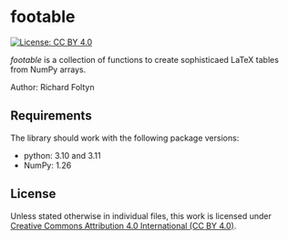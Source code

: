 
# footable
[![License: CC BY 4.0](https://img.shields.io/badge/License-CC%20BY%204.0-lightgrey.svg)](https://creativecommons.org/licenses/by/4.0/)

_footable_ is a collection of functions to create sophisticaed LaTeX tables from
NumPy arrays.

Author: Richard Foltyn

## Requirements

The library should work with the following package versions:

- python: 3.10 and 3.11
- NumPy: 1.26

## License

Unless stated otherwise in individual files, this work is licensed under
[Creative Commons Attribution 4.0 International (CC BY 4.0)](https://creativecommons.org/licenses/by/4.0/).
